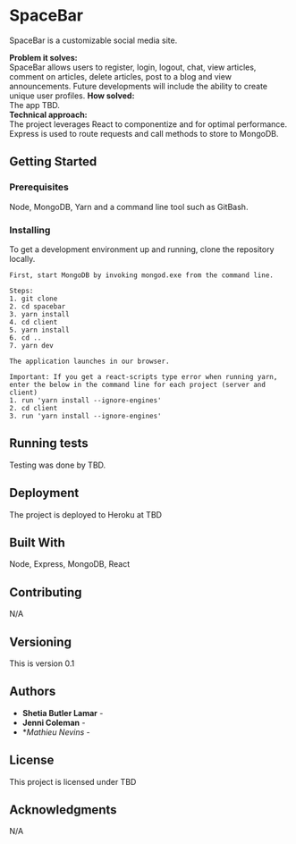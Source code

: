 # SpaceBar

SpaceBar is a customizable social media site. 

**Problem it solves:** \
SpaceBar allows users to register, login, logout, chat, view articles, comment on articles, delete articles, post to a blog and view announcements. Future developments will include the ability to create unique user profiles. 
**How solved:** \
The app TBD. \
**Technical approach:** \
The project leverages React to componentize and for optimal performance.  Express is used to route requests and call methods to store to MongoDB.

## Getting Started
 
### Prerequisites

Node, MongoDB, Yarn and a command line tool such as GitBash.

### Installing

To get a development environment up and running, clone the repository locally.  

```
First, start MongoDB by invoking mongod.exe from the command line.

Steps:
1. git clone 
2. cd spacebar
3. yarn install
4. cd client
5. yarn install
6. cd ..
7. yarn dev

The application launches in our browser.

Important: If you get a react-scripts type error when running yarn, enter the below in the command line for each project (server and client)
1. run 'yarn install --ignore-engines' 
2. cd client
3. run 'yarn install --ignore-engines' 
```

## Running tests

Testing was done by TBD.

## Deployment

The project is deployed to Heroku at TBD

## Built With

Node, Express, MongoDB, React

## Contributing

N/A

## Versioning

This is version 0.1

## Authors

* **Shetia Butler Lamar** - 
* **Jenni Coleman** - 
* **Mathieu Nevins* - 
## License

This project is licensed under TBD

## Acknowledgments

N/A
